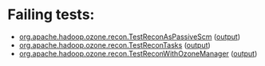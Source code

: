 # Failing tests: 

 * [org.apache.hadoop.ozone.recon.TestReconAsPassiveScm](hadoop-ozone/integration-test/org.apache.hadoop.ozone.recon.TestReconAsPassiveScm.txt) ([output](hadoop-ozone/integration-test/org.apache.hadoop.ozone.recon.TestReconAsPassiveScm-output.txt))
 * [org.apache.hadoop.ozone.recon.TestReconTasks](hadoop-ozone/integration-test/org.apache.hadoop.ozone.recon.TestReconTasks.txt) ([output](hadoop-ozone/integration-test/org.apache.hadoop.ozone.recon.TestReconTasks-output.txt))
 * [org.apache.hadoop.ozone.recon.TestReconWithOzoneManager](hadoop-ozone/integration-test/org.apache.hadoop.ozone.recon.TestReconWithOzoneManager.txt) ([output](hadoop-ozone/integration-test/org.apache.hadoop.ozone.recon.TestReconWithOzoneManager-output.txt))
